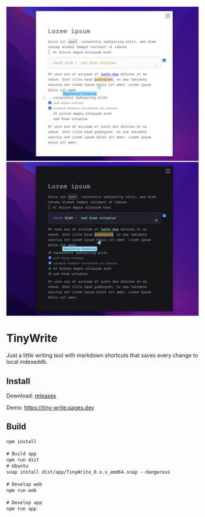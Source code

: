 ![Screenshot Light](./screenshot-light.png)
![Screenshot Dark](./screenshot-dark.png)

# TinyWrite

Just a little writing tool with markdown shortcuts that saves every change to local indexeddb.

## Install

Download: [releases](https://github.com/dennis84/tiny-write/releases)

Demo: https://tiny-write.pages.dev

## Build

```
npm install

# Build app
npm run dist
# Ubuntu
snap install dist/app/TinyWrite_0.x.x_amd64.snap --dangerous

# Develop web
npm run web

# Develop app
npm run app
```
